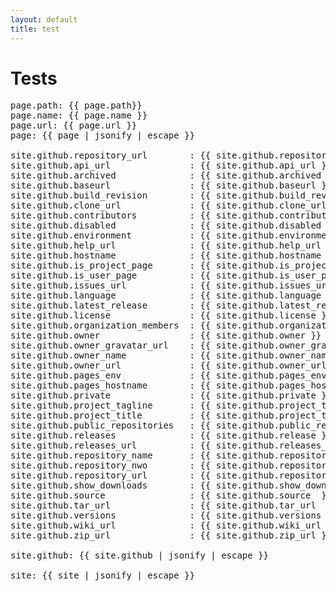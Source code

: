 ```yaml
---
layout: default
title: test
---
```


# Tests
<pre>
page.path: {{ page.path}} 
page.name: {{ page.name }} 
page.url: {{ page.url }} 
page: {{ page | jsonify | escape }} 

site.github.repository_url        : {{ site.github.repository_url }} 
site.github.api_url               : {{ site.github.api_url }} 
site.github.archived              : {{ site.github.archived }} 
site.github.baseurl               : {{ site.github.baseurl }} 
site.github.build_revision        : {{ site.github.build_revision }} 
site.github.clone_url             : {{ site.github.clone_url }} 
site.github.contributors          : {{ site.github.contributors }} 
site.github.disabled              : {{ site.github.disabled }} 
site.github.environment           : {{ site.github.environment }} 
site.github.help_url              : {{ site.github.help_url }} 
site.github.hostname              : {{ site.github.hostname }} 
site.github.is_project_page       : {{ site.github.is_project_page }} 
site.github.is_user_page          : {{ site.github.is_user_page }} 
site.github.issues_url            : {{ site.github.issues_url }} 
site.github.language              : {{ site.github.language }} 
site.github.latest_release        : {{ site.github.latest_release }} 
site.github.license               : {{ site.github.license }} 
site.github.organization_members  : {{ site.github.organization_members }} 
site.github.owner                 : {{ site.github.owner }} 
site.github.owner_gravatar_url    : {{ site.github.owner_gravatar_url }} 
site.github.owner_name            : {{ site.github.owner_name }} 
site.github.owner_url             : {{ site.github.owner_url }} 
site.github.pages_env             : {{ site.github.pages_env }} 
site.github.pages_hostname        : {{ site.github.pages_hostname }} 
site.github.private               : {{ site.github.private }} 
site.github.project_tagline       : {{ site.github.project_tagline }} 
site.github.project_title         : {{ site.github.project_title }} 
site.github.public_repositories   : {{ site.github.public_repositories }} 
site.github.releases              : {{ site.github.release }} 
site.github.releases_url          : {{ site.github.releases_url }} 
site.github.repository_name       : {{ site.github.repository_name  }} 
site.github.repository_nwo        : {{ site.github.repository_nwo }} 
site.github.repository_url        : {{ site.github.repository_url }} 
site.github.show_downloads        : {{ site.github.show_downloads }} 
site.github.source                : {{ site.github.source  }} 
site.github.tar_url               : {{ site.github.tar_url  }} 
site.github.versions              : {{ site.github.versions }} 
site.github.wiki_url              : {{ site.github.wiki_url }} 
site.github.zip_url               : {{ site.github.zip_url }} 

site.github: {{ site.github | jsonify | escape }} 

site: {{ site | jsonify | escape }} 
</pre>
